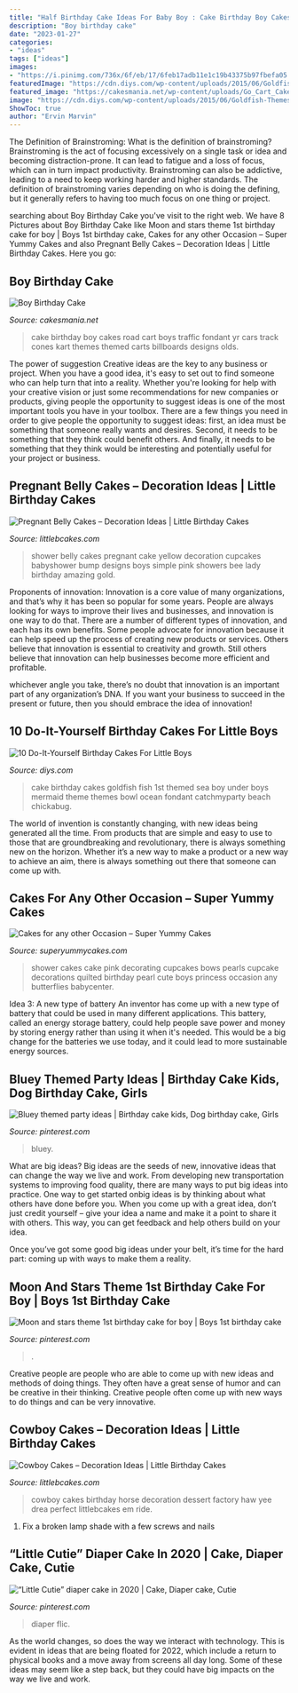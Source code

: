 ```yaml
---
title: "Half Birthday Cake Ideas For Baby Boy : Cake Birthday Boy Cakes Road Cart Boys Traffic Fondant Yr Cars Track Cones Kart Themes Themed Carts Billboards Designs Olds"
description: "Boy birthday cake"
date: "2023-01-27"
categories:
- "ideas"
tags: ["ideas"]
images:
- "https://i.pinimg.com/736x/6f/eb/17/6feb17adb11e1c19b43375b97fbefa05.jpg"
featuredImage: "https://cdn.diys.com/wp-content/uploads/2015/06/Goldfish-Themes.jpg"
featured_image: "https://cakesmania.net/wp-content/uploads/Go_Cart_Cake.jpeg"
image: "https://cdn.diys.com/wp-content/uploads/2015/06/Goldfish-Themes.jpg"
ShowToc: true
author: "Ervin Marvin"
---
```



The Definition of Brainstroming: What is the definition of brainstroming?
Brainstroming is the act of focusing excessively on a single task or idea and becoming distraction-prone. It can lead to fatigue and a loss of focus, which can in turn impact productivity. Brainstroming can also be addictive, leading to a need to keep working harder and higher standards. The definition of brainstroming varies depending on who is doing the defining, but it generally refers to having too much focus on one thing or project.

	

		
searching about Boy Birthday Cake you've visit to the right web. We have 8 Pictures about Boy Birthday Cake like Moon and stars theme 1st birthday cake for boy | Boys 1st birthday cake, Cakes for any other Occasion – Super Yummy Cakes and also Pregnant Belly Cakes – Decoration Ideas | Little Birthday Cakes. Here you go:
		
    
## Boy Birthday Cake

<img loading=lazy src="https://cakesmania.net/wp-content/uploads/Go_Cart_Cake.jpeg" onerror="this.onerror=null;this.src='https://tse2.mm.bing.net/th?id=OIP.GdLUd2DclDj24ocWXoB-4gHaJ4&amp;pid=15.1';" alt="Boy Birthday Cake">

_Source: cakesmania.net_

>cake birthday boy cakes road cart boys traffic fondant yr cars track cones kart themes themed carts billboards designs olds. 

	

The power of suggestion
Creative ideas are the key to any business or project. When you have a good idea, it's easy to set out to find someone who can help turn that into a reality. Whether you're looking for help with your creative vision or just some recommendations for new companies or products, giving people the opportunity to suggest ideas is one of the most important tools you have in your toolbox.
There are a few things you need in order to give people the opportunity to suggest ideas: first, an idea must be something that someone really wants and desires. Second, it needs to be something that they think could benefit others. And finally, it needs to be something that they think would be interesting and potentially useful for your project or business.

    
## Pregnant Belly Cakes – Decoration Ideas | Little Birthday Cakes

<img loading=lazy src="http://www.littlebcakes.com/wp-content/uploads/2014/01/Pregnant-Belly-Cakes-Pictures.jpg" onerror="this.onerror=null;this.src='https://tse3.mm.bing.net/th?id=OIP.VPN1kEt4y-KvJsQhC56ErgHaJ4&amp;pid=15.1';" alt="Pregnant Belly Cakes – Decoration Ideas | Little Birthday Cakes">

_Source: littlebcakes.com_

>shower belly cakes pregnant cake yellow decoration cupcakes babyshower bump designs boys simple pink showers bee lady birthday amazing gold. 

	

Proponents of innovation:
Innovation is a core value of many organizations, and that’s why it has been so popular for some years. People are always looking for ways to improve their lives and businesses, and innovation is one way to do that. There are a number of different types of innovation, and each has its own benefits.
Some people advocate for innovation because it can help speed up the process of creating new products or services. Others believe that innovation is essential to creativity and growth. Still others believe that innovation can help businesses become more efficient and profitable.

 whichever angle you take, there’s no doubt that innovation is an important part of any organization’s DNA. If you want your business to succeed in the present or future, then you should embrace the idea of innovation!

    
## 10 Do-It-Yourself Birthday Cakes For Little Boys

<img loading=lazy src="https://cdn.diys.com/wp-content/uploads/2015/06/Goldfish-Themes.jpg" onerror="this.onerror=null;this.src='https://tse4.mm.bing.net/th?id=OIP.1oSFwlmA2f7ug5ctscW2vwHaKz&amp;pid=15.1';" alt="10 Do-It-Yourself Birthday Cakes For Little Boys">

_Source: diys.com_

>cake birthday cakes goldfish fish 1st themed sea boy under boys mermaid theme themes bowl ocean fondant catchmyparty beach chickabug. 

	

The world of invention is constantly changing, with new ideas being generated all the time. From products that are simple and easy to use to those that are groundbreaking and revolutionary, there is always something new on the horizon. Whether it’s a new way to make a product or a new way to achieve an aim, there is always something out there that someone can come up with.

    
## Cakes For Any Other Occasion – Super Yummy Cakes

<img loading=lazy src="https://www.superyummycakes.com/wp-content/uploads/2016/04/palmcoastbunnellbabyshowercake5-750x1000.jpg" onerror="this.onerror=null;this.src='https://tse3.mm.bing.net/th?id=OIP.Gx9ELOsEhmAHcMajWPGW4wHaJ4&amp;pid=15.1';" alt="Cakes for any other Occasion – Super Yummy Cakes">

_Source: superyummycakes.com_

>shower cakes cake pink decorating cupcakes bows pearls cupcake decorations quilted birthday pearl cute boys princess occasion any butterflies babycenter. 

	

Idea 3: A new type of battery
An inventor has come up with a new type of battery that could be used in many different applications. This battery, called an energy storage battery, could help people save power and money by storing energy rather than using it when it's needed. This would be a big change for the batteries we use today, and it could lead to more sustainable energy sources.

    
## Bluey Themed Party Ideas | Birthday Cake Kids, Dog Birthday Cake, Girls

<img loading=lazy src="https://i.pinimg.com/736x/75/60/12/7560126a01e5345ca95901763c5a588f.jpg" onerror="this.onerror=null;this.src='https://tse3.mm.bing.net/th?id=OIP.I8jlefR4V1MmXbgGY0sLCwHaJ3&amp;pid=15.1';" alt="Bluey themed party ideas | Birthday cake kids, Dog birthday cake, Girls">

_Source: pinterest.com_

>bluey. 

	

What are big ideas?
Big ideas are the seeds of new, innovative ideas that can change the way we live and work. From developing new transportation systems to improving food quality, there are many ways to put big ideas into practice.
One way to get started onbig ideas is by thinking about what others have done before you. When you come up with a great idea, don’t just credit yourself – give your idea a name and make it a point to share it with others. This way, you can get feedback and help others build on your idea.

Once you’ve got some good big ideas under your belt, it’s time for the hard part: coming up with ways to make them a reality.

    
## Moon And Stars Theme 1st Birthday Cake For Boy | Boys 1st Birthday Cake

<img loading=lazy src="https://i.pinimg.com/736x/6f/eb/17/6feb17adb11e1c19b43375b97fbefa05.jpg" onerror="this.onerror=null;this.src='https://tse4.mm.bing.net/th?id=OIP.IiTDBlw_LCkLaUNnaL5YdAHaKF&amp;pid=15.1';" alt="Moon and stars theme 1st birthday cake for boy | Boys 1st birthday cake">

_Source: pinterest.com_

>. 

	

Creative people are people who are able to come up with new ideas and methods of doing things. They often have a great sense of humor and can be creative in their thinking. Creative people often come up with new ways to do things and can be very innovative.

    
## Cowboy Cakes – Decoration Ideas | Little Birthday Cakes

<img loading=lazy src="http://www.littlebcakes.com/wp-content/uploads/2014/02/Cowboy-Birthday-Cakes-For-Kids.jpg" onerror="this.onerror=null;this.src='https://tse3.mm.bing.net/th?id=OIP.OQ7MZiPhmE9P4bMucQy-UQHaLv&amp;pid=15.1';" alt="Cowboy Cakes – Decoration Ideas | Little Birthday Cakes">

_Source: littlebcakes.com_

>cowboy cakes birthday horse decoration dessert factory haw yee drea perfect littlebcakes em ride. 

	

1. Fix a broken lamp shade with a few screws and nails

    
## “Little Cutie” Diaper Cake In 2020 | Cake, Diaper Cake, Cutie

<img loading=lazy src="https://i.pinimg.com/736x/f4/34/ae/f434ae431f33be64a6f3f396acf1c582.jpg" onerror="this.onerror=null;this.src='https://tse1.mm.bing.net/th?id=OIP.xOatCgeQi7NWkKaDWSMfkAHaJ3&amp;pid=15.1';" alt="“Little Cutie” diaper cake in 2020 | Cake, Diaper cake, Cutie">

_Source: pinterest.com_

>diaper flic. 

	

As the world changes, so does the way we interact with technology. This is evident in ideas that are being floated for 2022, which include a return to physical books and a move away from screens all day long. Some of these ideas may seem like a step back, but they could have big impacts on the way we live and work.

